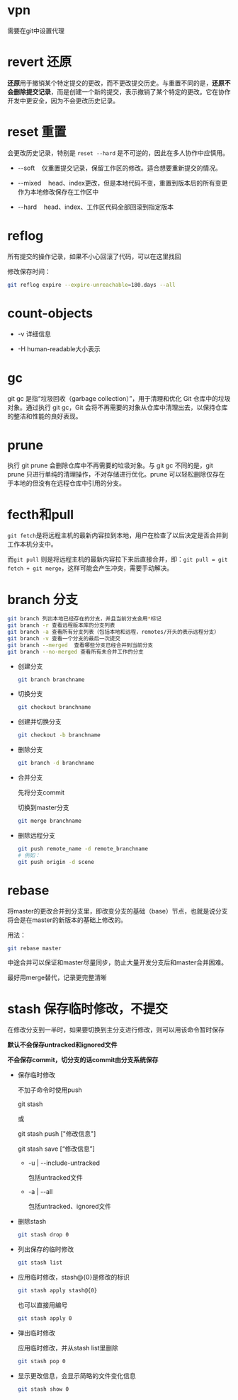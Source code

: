 # vpn

需要在git中设置代理

# revert 还原

**还原**用于撤销某个特定提交的更改，而不更改提交历史。与重置不同的是，**还原不会删除提交记录**，而是创建一个新的提交，表示撤销了某个特定的更改。它在协作开发中更安全，因为不会更改历史记录。

# reset 重置

会更改历史记录，特别是 `reset --hard` 是不可逆的，因此在多人协作中应慎用。

* --soft    仅重置提交记录，保留工作区的修改。适合想要重新提交的情况。

* --mixed    head、index更改，但是本地代码不变，重置到版本后的所有变更作为本地修改保存在工作区中

* --hard    head、index、工作区代码全部回滚到指定版本

# reflog

所有提交的操作记录，如果不小心回滚了代码，可以在这里找回

修改保存时间：

```bash
git reflog expire --expire-unreachable=180.days --all
```

# count-objects

* -v 详细信息

* -H human-readable大小表示

# gc

git gc 是指“垃圾回收（garbage collection）”，用于清理和优化 Git 仓库中的垃圾对象。通过执行 git gc，Git 会将不再需要的对象从仓库中清理出去，以保持仓库的整洁和性能的良好表现。

# prune

执行 git prune 会删除仓库中不再需要的垃圾对象。与 git gc 不同的是，git prune 只进行单纯的清理操作，不对存储进行优化。prune 可以轻松删除仅存在于本地的但没有在远程仓库中引用的分支。

# fecth和pull

`git fetch`是将远程主机的最新内容拉到本地，用户在检查了以后决定是否合并到工作本机分支中。

而`git pull` 则是将远程主机的最新内容拉下来后直接合并，即：`git pull = git fetch + git merge`，这样可能会产生冲突，需要手动解决。

# branch 分支

```bash
git branch 列出本地已经存在的分支，并且当前分支会用*标记
git branch -r 查看远程版本库的分支列表
git branch -a 查看所有分支列表（包括本地和远程，remotes/开头的表示远程分支）
git branch -v 查看一个分支的最后一次提交
git branch --merged  查看哪些分支已经合并到当前分支
git branch --no-merged 查看所有未合并工作的分支
```

* 创建分支
  
  ```bash
  git branch branchname
  ```

* 切换分支
  
  ```bash
  git checkout branchname
  ```

* 创建并切换分支
  
  ```bash
  git checkout -b branchname
  ```

* 删除分支
  
  ```bash
  git branch -d branchname
  ```

* 合并分支
  
  先将分支commit
  
  切换到master分支
  
  ```bash
  git merge branchname
  ```

* 删除远程分支
  
  ```bash
  git push remote_name -d remote_branchname
  # 例如：
  git push origin -d scene
  ```

# rebase

将master的更改合并到分支里，即改变分支的基础（base）节点，也就是说分支将会是在master的新版本的基础上修改的。

用法：

```bash
git rebase master
```

中途合并可以保证和master尽量同步，防止大量开发分支后和master合并困难。

最好用merge替代，记录更完整清晰

# stash 保存临时修改，不提交

在修改分支到一半时，如果要切换到主分支进行修改，则可以用该命令暂时保存

**默认不会保存untracked和ignored文件**

**不会保存commit，切分支的话commit由分支系统保存**

* 保存临时修改
  
  不加子命令时使用push
  
  git stash
  
  或
  
  git stash push ["修改信息"]
  
  git stash save [“修改信息”]
  
  * -u | --include-untracked 
    
    包括untracked文件
  
  * -a | --all
    
    包括untracked、ignored文件

* 删除stash
  
  ```bash
  git stash drop 0
  ```

* 列出保存的临时修改
  
  ```bash
  git stash list
  ```

* 应用临时修改，stash@{0}是修改的标识
  
  ```bash
  git stash apply stash@{0}
  ```
  
  也可以直接用编号
  
  ```bash
  git stash apply 0
  ```

* 弹出临时修改
  
  应用临时修改，并从stash list里删除
  
  ```bash
  git stash pop 0
  ```

* 显示更改信息，会显示简略的文件变化信息
  
  ```bash
  git stash show 0
  ```
